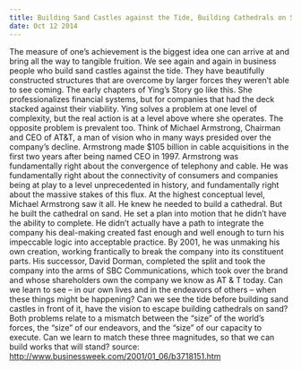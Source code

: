 ```yaml
---
title: Building Sand Castles against the Tide, Building Cathedrals on Sand
date: Oct 12 2014
---
```


The measure of one’s achievement is the biggest idea one can arrive at and bring all the way to tangible fruition. We see again and again in business people who build sand castles against the tide. They have beautifully constructed structures that are overcome by larger forces they weren’t able to see coming. The early chapters of Ying’s Story go like this. She professionalizes financial systems, but for companies that had the deck stacked against their viability. Ying solves a problem at one level of complexity, but the real action is at a level above where she operates. The opposite problem is prevalent too. Think of Michael Armstrong, Chairman and CEO of AT&T, a man of vision who in many ways presided over the company’s decline. Armstrong made $105 billion in cable acquisitions in the first two years after being named CEO in 1997. Armstrong was fundamentally right about the convergence of telephony and cable. He was fundamentally right about the connectivity of consumers and companies being at play to a level unprecedented in history, and fundamentally right about the massive stakes of this flux. At the highest conceptual level, Michael Armstrong saw it all. He knew he needed to build a cathedral. But he built the cathedral on sand. He set a plan into motion that he didn’t have the ability to complete. He didn’t actually have a path to integrate the company his deal-making created fast enough and well enough to turn his impeccable logic into acceptable practice. By 2001, he was unmaking his own creation, working frantically to break the company into its constituent parts. His successor, David Dorman, completed the split and took the company into the arms of SBC Communications, which took over the brand and whose shareholders own the company we know as AT & T today. Can we learn to see – in our own lives and in the endeavors of others – when these things might be happening? Can we see the tide before building sand castles in front of it, have the vision to escape building cathedrals on sand? Both problems relate to a mismatch between the “size” of the world’s forces, the “size” of our endeavors, and the “size” of our capacity to execute. Can we learn to match these three magnitudes, so that we can build works that will stand? source: http://www.businessweek.com/2001/01_06/b3718151.htm
